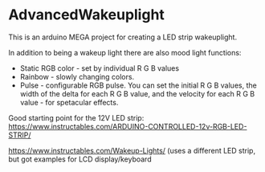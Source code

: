 # AdvancedWakeuplight

This is an arduino MEGA project for creating a LED strip wakeuplight.

In addition to being a wakeup light there are also mood light functions:
* Static RGB color - set by individual R G B values
* Rainbow - slowly changing colors.
* Pulse - configurable RGB pulse. You can set the initial R G B values, the width of the delta for each R G B value, and the velocity for each R G B value - for spetacular effects.

Good starting point for the 12V LED strip:
https://www.instructables.com/ARDUINO-CONTROLLED-12v-RGB-LED-STRIP/

https://www.instructables.com/Wakeup-Lights/ 
(uses a different LED strip, but got examples for LCD display/keyboard
